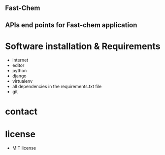 ## Fast-Chem
## APIs end points for Fast-chem application
# Software installation & Requirements
* internet
* editor
* python
* django
* virtualenv
* all dependencies in the requirements.txt file
* git
# contact

# license
* MIT license
